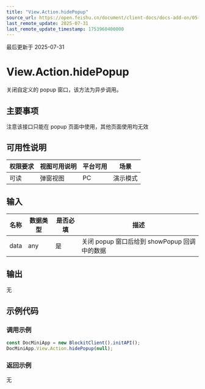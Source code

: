 ```yaml
---
title: "View.Action.hidePopup"
source_url: https://open.feishu.cn/document/client-docs/docs-add-on/05-api-doc/view/action/View.Action.hidePopup
last_remote_update: 2025-07-31
last_remote_update_timestamp: 1753960400000
---
```

最后更新于 2025-07-31

# View.Action.hidePopup
关闭自定义的 popup 窗口，该方法为异步调用。

## 主要事项
注意该接口只能在 popup 页面中使用，其他页面使用均无效

## 可用性说明

权限要求 | 视图可用说明 | 平台可用 | 场景
--- | --- | --- | ---
可读 | 弹窗视图 | PC | 演示模式

## 输入

| **名称** | **数据类型** | **是否必填** | **描述**                          |
| ------ | -------- | -------- | ------------------------------- |
| data   | any      | 是        | 关闭 popup 窗口后给到 showPopup 回调中的数据 |

## 输出

无

## 示例代码

### 调用示例

```js
const DocMiniApp = new BlockitClient().initAPI();
DocMiniApp.View.Action.hidePopup(null);
```

### 返回示例

无
